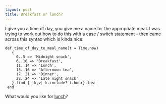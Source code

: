 ```yaml
---
layout: post
title: Breakfast or lunch?
---
```


I give you a time of day, you give me a name for the appropriate meal. I was trying to work out how to do this with a case / switch statement - then came across this syntax which is kinda nice:

    def time_of_day_to_meal_name(t = Time.now)
       {
         0..5 => 'Midnight snack',
         6..10 => 'Breakfast',
         11..14 => 'Lunch',
         15..16 => 'Afternoon tea',
         17..21 => 'Dinner',
         22..24 => 'Late night snack'
       }.find { |k,v| k.include? t.hour}.last
     end
     
What would you like for [lunch](http://bonapp.com/)?
